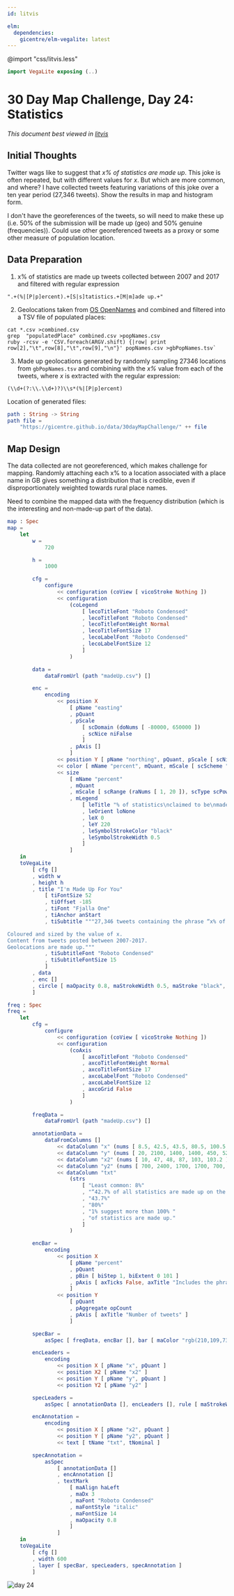 ```yaml
---
id: litvis

elm:
  dependencies:
    gicentre/elm-vegalite: latest
---
```


@import "css/litvis.less"

```elm {l=hidden}
import VegaLite exposing (..)
```

# 30 Day Map Challenge, Day 24: Statistics

_This document best viewed in [litvis](https://github.com/gicentre/litvis)_

## Initial Thoughts

Twitter wags like to suggest that _x% of statistics are made up_. This joke is often repeated, but with different values for _x_. But which are more common, and where? I have collected tweets featuring variations of this joke over a ten year period (27,346 tweets). Show the results in map and histogram form.

I don't have the georeferences of the tweets, so will need to make these up (i.e. 50% of the submission will be made up (geo) and 50% genuine (frequencies)). Could use other georeferenced tweets as a proxy or some other measure of population location.

## Data Preparation

1. x% of statistics are made up tweets collected between 2007 and 2017 and filtered with regular expression

```
".+(%|[P|p]ercent).+[S|s]tatistics.+[M|m]ade up.+"
```

2. Geolocations taken from [OS OpenNames](https://www.ordnancesurvey.co.uk/opendatadownload/products.html#OPNAME) and combined and filtered into a TSV file of populated places:

```
cat *.csv >combined.csv
grep  "populatedPlace" combined.csv >popNames.csv
ruby -rcsv -e 'CSV.foreach(ARGV.shift) {|row| print row[2],"\t",row[8],"\t",row[9],"\n"}' popNames.csv >gbPopNames.tsv`
```

3. Made up geolocations generated by randomly sampling 27346 locations from `gbPopNames.tsv` and combining with the _x%_ value from each of the tweets, where _x_ is extracted with the regular expression:

```
(\\d+(?:\\.\\d+)?)\\s*(%|[P|p]ercent)
```

Location of generated files:

```elm {l}
path : String -> String
path file =
    "https://gicentre.github.io/data/30dayMapChallenge/" ++ file
```

## Map Design

The data collected are not georeferenced, which makes challenge for mapping. Randomly attaching each x% to a location associated with a place name in GB gives something a distribution that is credible, even if disproportionately weighted towards rural place names.

Need to combine the mapped data with the frequency distribution (which is the interesting and non-made-up part of the data).

```elm {l v interactive}
map : Spec
map =
    let
        w =
            720

        h =
            1000

        cfg =
            configure
                << configuration (coView [ vicoStroke Nothing ])
                << configuration
                    (coLegend
                        [ lecoTitleFont "Roboto Condensed"
                        , lecoTitleFont "Roboto Condensed"
                        , lecoTitleFontWeight Normal
                        , lecoTitleFontSize 17
                        , lecoLabelFont "Roboto Condensed"
                        , lecoLabelFontSize 12
                        ]
                    )

        data =
            dataFromUrl (path "madeUp.csv") []

        enc =
            encoding
                << position X
                    [ pName "easting"
                    , pQuant
                    , pScale
                        [ scDomain (doNums [ -80000, 650000 ])
                        , scNice niFalse
                        ]
                    , pAxis []
                    ]
                << position Y [ pName "northing", pQuant, pScale [ scNice niFalse ], pAxis [] ]
                << color [ mName "percent", mQuant, mScale [ scScheme "darkRed" [ -0.95, 1 ] ] ]
                << size
                    [ mName "percent"
                    , mQuant
                    , mScale [ scRange (raNums [ 1, 20 ]), scType scPow, scExponent 3 ]
                    , mLegend
                        [ leTitle "% of statistics\nclaimed to be\nmade up"
                        , leOrient loNone
                        , leX 0
                        , leY 220
                        , leSymbolStrokeColor "black"
                        , leSymbolStrokeWidth 0.5
                        ]
                    ]
    in
    toVegaLite
        [ cfg []
        , width w
        , height h
        , title "I'm Made Up For You"
            [ tiFontSize 52
            , tiOffset -185
            , tiFont "Fjalla One"
            , tiAnchor anStart
            , tiSubtitle """27,346 tweets containing the phrase “x% of statistics are made up”.

Coloured and sized by the value of x.
Content from tweets posted between 2007-2017.
Geolocations are made up."""
            , tiSubtitleFont "Roboto Condensed"
            , tiSubtitleFontSize 15
            ]
        , data
        , enc []
        , circle [ maOpacity 0.8, maStrokeWidth 0.5, maStroke "black", maStrokeOpacity 0.1 ]
        ]
```

```elm {l v}
freq : Spec
freq =
    let
        cfg =
            configure
                << configuration (coView [ vicoStroke Nothing ])
                << configuration
                    (coAxis
                        [ axcoTitleFont "Roboto Condensed"
                        , axcoTitleFontWeight Normal
                        , axcoTitleFontSize 17
                        , axcoLabelFont "Roboto Condensed"
                        , axcoLabelFontSize 12
                        , axcoGrid False
                        ]
                    )

        freqData =
            dataFromUrl (path "madeUp.csv") []

        annotationData =
            dataFromColumns []
                << dataColumn "x" (nums [ 8.5, 42.5, 43.5, 80.5, 100.5, 103.2 ])
                << dataColumn "y" (nums [ 20, 2100, 1400, 1400, 450, 520 ])
                << dataColumn "x2" (nums [ 10, 47, 48, 87, 103, 103.2 ])
                << dataColumn "y2" (nums [ 700, 2400, 1700, 1700, 700, 520 ])
                << dataColumn "txt"
                    (strs
                        [ "Least common: 8%"
                        , "“42.7% of all statistics are made up on the spot” – Steven Wright"
                        , "43.7%"
                        , "80%"
                        , "1% suggest more than 100% "
                        , "of statistics are made up."
                        ]
                    )

        encBar =
            encoding
                << position X
                    [ pName "percent"
                    , pQuant
                    , pBin [ biStep 1, biExtent 0 101 ]
                    , pAxis [ axTicks False, axTitle "Includes the phrase “x% of statistics are made up”." ]
                    ]
                << position Y
                    [ pQuant
                    , pAggregate opCount
                    , pAxis [ axTitle "Number of tweets" ]
                    ]

        specBar =
            asSpec [ freqData, encBar [], bar [ maColor "rgb(210,109,73)" ] ]

        encLeaders =
            encoding
                << position X [ pName "x", pQuant ]
                << position X2 [ pName "x2" ]
                << position Y [ pName "y", pQuant ]
                << position Y2 [ pName "y2" ]

        specLeaders =
            asSpec [ annotationData [], encLeaders [], rule [ maStrokeWidth 0.5 ] ]

        encAnnotation =
            encoding
                << position X [ pName "x2", pQuant ]
                << position Y [ pName "y2", pQuant ]
                << text [ tName "txt", tNominal ]

        specAnnotation =
            asSpec
                [ annotationData []
                , encAnnotation []
                , textMark
                    [ maAlign haLeft
                    , maDx 3
                    , maFont "Roboto Condensed"
                    , maFontStyle "italic"
                    , maFontSize 14
                    , maOpacity 0.8
                    ]
                ]
    in
    toVegaLite
        [ cfg []
        , width 600
        , layer [ specBar, specLeaders, specAnnotation ]
        ]
```

![day 24](images/day24.jpg)
